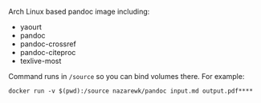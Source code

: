Arch Linux based pandoc image including:
- yaourt
- pandoc
- pandoc-crossref
- pandoc-citeproc
- texlive-most

Command runs in `/source` so you can bind volumes there.
For example:

    docker run -v $(pwd):/source nazarewk/pandoc input.md output.pdf****